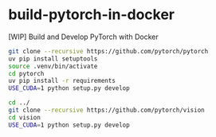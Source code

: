# build-pytorch-in-docker
[WIP] Build and Develop PyTorch with Docker

```bash
git clone --recursive https://github.com/pytorch/pytorch
uv pip install setuptools
source .venv/bin/activate
cd pytorch
uv pip install -r requirements
USE_CUDA=1 python setup.py develop

cd ../
git clone --recursive https://github.com/pytorch/vision
cd vision
USE_CUDA=1 python setup.py develop
```
